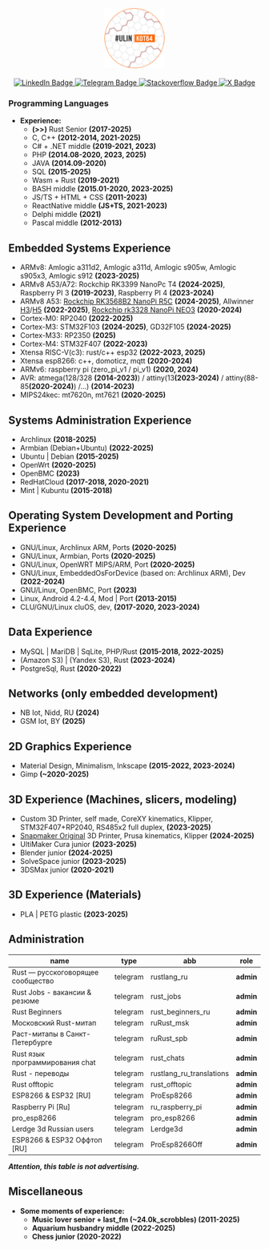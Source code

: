<div id="header" align="center">
  <img src="https://github.com/denisandroid/denisandroid/blob/main/avatar2.png?raw=true" width="120px"/>
  </br></br>
<div id="badges">
  <a href="http://linkedin.ulinkot.ru">
    <img src="https://img.shields.io/badge/LinkedIn-blue?style=for-the-badge&logo=linkedin&logoColor=white" alt="LinkedIn Badge"/>
  </a>
  <a href="http://telegram.ulinkot.ru">
    <img src="https://img.shields.io/badge/Telegram @UlinKot-red?style=for-the-badge&logo=telegram&logoColor=white" alt="Telegram Badge"/>
  </a>
  <a href="http://stackoverflow.ulinkot.ru">
    <img src="https://img.shields.io/badge/Stackoverflow-green?style=for-the-badge&logo=stackoverflow&logoColor=white" alt="Stackoverflow Badge"/>
  </a>
  <a href="https://crates.io/users/denisandroid">
    <img src="https://img.shields.io/crates/udt/19365?style=for-the-badge&logo=rust&logoColor=white" alt="X Badge"/>
  </a>

</div>
</div>

### Programming Languages
- **Experience:**
  - **(>>)** Rust Senior <b>(2017-2025)</b>
  - C, C++ <b>(2012-2014, 2021-2025)</b>
  - C# + .NET middle <b>(2019-2021, 2023)</b>
  - PHP <b>(2014.08-2020, 2023, 2025)</b>
  - JAVA <b>(2014.09-2020)</b>
  - SQL <b>(2015-2025)</b>
  - Wasm + Rust <b>(2019-2021)</b>
  - BASH middle <b>(2015.01-2020, 2023-2025)</b>
  - JS/TS + HTML + CSS <b>(2011-2023)</b>
  - ReactNative middle <b>(JS+TS, 2021-2023)</b>
  - Delphi middle <b>(2021)</b>
  - Pascal middle <b>(2012-2013)</b>

## Embedded Systems Experience
- ARMv8: Amlogic a311d2, Amlogic a311d, Amlogic s905w, Amlogic s905x3, Amlogic s912 <b>(2023-2025)</b>
- ARMv8 A53/A72: Rockchip RK3399 NanoPc T4 <b>(2024-2025)</b>, Raspberry PI 3 <b>(2019-2023)</b>, Raspberry PI 4 <b>(2023-2024)</b>
- ARMv8 A53: <a href="https://4pda.to/forum/index.php?showtopic=1094007">Rockchip RK3568B2 NanoPi R5C</a> <b>(2024-2025)</b>, Allwinner <a href="https://github.com/UlinProject/REDBOXMINI3-ARMBIAN">H3</a>/<a href="https://github.com/UlinProject/REDBOXMINI5-ARMBIAN">H5</a> <b>(2022-2025)</b>, <a href="https://4pda.to/forum/index.php?showtopic=1016401">Rockchip rk3328 NanoPi NEO3</a> <b>(2020-2024)</b>
- Cortex-M0: RP2040 <b>(2022-2025)</b>
- Cortex-M3: STM32F103 <b>(2024-2025)</b>, GD32F105 <b>(2024-2025)</b>
- Cortex-M33: RP2350 <b>(2025)</b>
- Cortex-M4: STM32F407 <b>(2022-2023)</b>
- Xtensa RISC-V(c3): rust/c++ esp32 <b>(2022-2023, 2025)</b>
- Xtensa esp8266: c++, domoticz, mqtt <b>(2020-2024)</b>
- ARMv6: raspberry pi (zero_pi_v1 / pi_v1) <b>(2020, 2024)</b>
- AVR: atmega(128/328 <b>(2014-2023)</b>) / attiny(13<b>(2023-2024)</b> / attiny(88-85<b>(2020-2024)</b>) /...) <b>(2014-2023)</b>
- MIPS24kec: mt7620n, mt7621 <b>(2020-2025)</b>

## Systems Administration Experience
- Archlinux <b>(2018-2025)</b>
- Armbian (Debian+Ubuntu) <b>(2022-2025)</b>
- Ubuntu | Debian <b>(2015-2025)</b>
- OpenWrt <b>(2020-2025)</b>
- OpenBMC <b>(2023)</b>
- RedHatCloud <b>(2017-2018, 2020-2021)</b>
- Mint | Kubuntu <b>(2015-2018)</b>

## Operating System Development and Porting Experience
- GNU/Linux, Archlinux ARM, Ports <b>(2020-2025)</b>
- GNU/Linux, Armbian, Ports <b>(2020-2025)</b>
- GNU/Linux, OpenWRT MIPS/ARM, Port <b>(2020-2025)</b>
- GNU/Linux, EmbeddedOsForDevice (based on: Archlinux ARM), Dev <b>(2022-2024)</b>
- GNU/Linux, OpenBMC, Port <b>(2023)</b>
- Linux, Android 4.2-4.4, Mod | Port <b>(2013-2015)</b>
- CLU/GNU/Linux cluOS, dev, <b>(2017-2020, 2023-2024)</b>

## Data Experience
- MySQL | MariDB | SqLite, PHP/Rust <b>(2015-2018, 2022-2025)</b>
- (Amazon S3) | (Yandex S3), Rust <b>(2023-2024)</b>
- PostgreSql, Rust <b>(2020-2022)</b>

## Networks (only embedded development)
- NB Iot, Nidd, RU <b>(2024)</b>
- GSM Iot, BY <b>(2025)</b>

## 2D Graphics Experience
- Material Design, Minimalism, Inkscape <b>(2015-2022, 2023-2024)</b>
- Gimp <b>(~2020-2025)</b>

## 3D Experience (Machines, slicers, modeling)
- Custom 3D Printer, self made, CoreXY kinematics, Klipper, STM32F407+RP2040, RS485x2 full duplex, <b>(2023-2025)</b>
- <a href="https://github.com/UlinProject/snapmaker-original">Snapmaker Original</a> 3D Printer, Prusa kinematics, Klipper <b>(2024-2025)</b>
- UltiMaker Cura junior <b>(2023-2025)</b>
- Blender junior <b>(2024-2025)</b>
- SolveSpace junior <b>(2023-2025)</b>
- 3DSMax junior <b>(2020-2021)</b>

## 3D Experience (Materials)
- PLA | PETG plastic <b>(2023-2025)</b>

## Administration
|              name                 |   type   |              abb             |        role         |
| --------------------------------- | -------- | ---------------------------- | ------------------- |
| Rust — русскоговорящее сообщество | telegram | rustlang_ru                  |    <b>admin</b>     |
| Rust Jobs - вакансии & резюме     | telegram | rust_jobs                    |    <b>admin</b>     |
| Rust Beginners                    | telegram | rust_beginners_ru            |    <b>admin</b>     |
| Московский Rust-митап             | telegram | ruRust_msk                   |    <b>admin</b>     |
| Раст-митапы в Санкт-Петербурге    | telegram | ruRust_spb                   |    <b>admin</b>     |
| Rust язык программирования chat   | telegram | rust_chats                   |    <b>admin</b>     |
| Rust - переводы                   | telegram | rustlang_ru_translations     |    <b>admin</b>     |
| Rust offtopic                     | telegram | rust_offtopic                |    <b>admin</b>     |
| ESP8266 & ESP32 [RU]              | telegram | ProEsp8266                   |    <b>admin</b>     |
| Raspberry Pi [Ru]                 | telegram | ru_raspberry_pi              |    <b>admin</b>     |
| pro_esp8266                       | telegram | pro_esp8266                  |    <b>admin</b>     |
| Lerdge 3d Russian users           | telegram | Lerdge3d                     |    <b>admin</b>     |
| ESP8266 & ESP32 Оффтоп [RU]       | telegram | ProEsp8266Off                |    <b>admin</b>     |

<i><b>Attention<b>, this table is not advertising.</i>

## Miscellaneous
- **Some moments of experience:**
  - Music lover senior + last_fm (~24.0k_scrobbles) <b>(2011-2025)</b>
  - Aquarium husbandry middle <b>(2022-2025)</b>
  - Chess junior <b>(2020-2022)</b>
